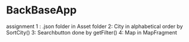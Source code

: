 # BackBaseApp
assignment
1 : .json folder in Asset folder
2: City in alphabetical order by SortCity()
3: Searchbutton done by getFilter()
4: Map in MapFragment
